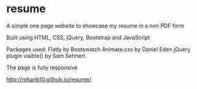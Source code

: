 # resume

A simple one page website to showcase my resume in a non PDF form

Built using HTML, CSS, jQuery, Bootstrap and JavaScript

Packages used: 
	Flatly by Bootswatch
	Animate.css by Daniel Eden
	jQuery plugin visible() by Sam Sehnert

The page is fully responsive

http://rohanb10.github.io/resume/